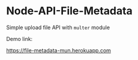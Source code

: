 # Node-API-File-Metadata
Simple upload file API with `multer` module

Demo link:

https://file-metadata-mun.herokuapp.com


